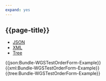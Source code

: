 ```yaml
---
expand: yes
---
```


## {{page-title}}

<div class="nhsd-!t-margin-bottom-6">
  <ul class="nav nav-tabs" role="tablist">
        <li role="presentation" class="active">
            <a href="#JSON-B-WTOF-E" role="tab" data-toggle="tab">JSON</a>
        </li>
         <li role="presentation">
            <a href="#XML-B-WTOF-E" role="tab" data-toggle="tab">XML</a>
        </li>
        <li role="presentation">
            <a href="#Tree-B-WTOF-E" role="tab" data-toggle="tab">Tree</a>
        </li>
  </ul>
    
  <div class="tab-content snippet">
    <div id="JSON-B-WTOF-E" role="tabpanel" class="tab-pane active">
{{json:Bundle-WGSTestOrderForm-Example}}
    </div>
    <div id="XML-B-WTOF-E" role="tabpanel" class="tab-pane">
{{xml:Bundle-WGSTestOrderForm-Example}}
    </div>
    <div id="Tree-B-WTOF-E" role="tabpanel" class="tab-pane">
{{tree:Bundle-WGSTestOrderForm-Example}}
    </div>
  </div>
</div>